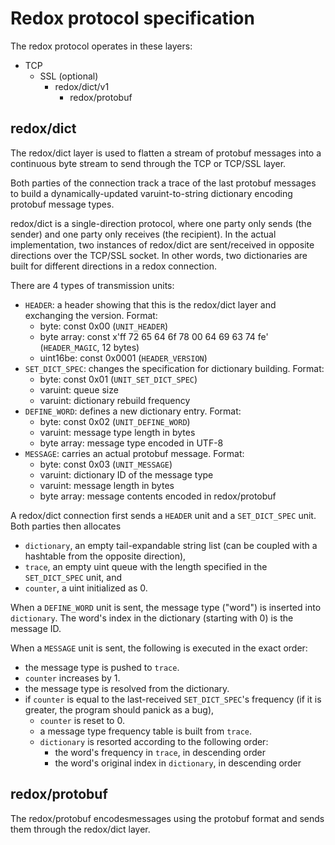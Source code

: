 Redox protocol specification
===

The redox protocol operates in these layers:

- TCP
  - SSL (optional)
    - redox/dict/v1
      - redox/protobuf


## redox/dict
The redox/dict layer is used to flatten a stream of protobuf messages into a continuous byte stream to send through the TCP or TCP/SSL layer.

Both parties of the connection track a trace of the last protobuf messages to build a dynamically-updated varuint-to-string dictionary encoding protobuf message types.

redox/dict is a single-direction protocol, where one party only sends (the sender) and one party only receives (the recipient). In the actual implementation, two instances of redox/dict are sent/received in opposite directions over the TCP/SSL socket. In other words, two dictionaries are built for different directions in a redox connection.

There are 4 types of transmission units:
- `HEADER`: a header showing that this is the redox/dict layer and exchanging the version. Format:
  - byte: const 0x00 (`UNIT_HEADER`)
  - byte array: const x'ff 72 65 64 6f 78 00 64 69 63 74 fe' (`HEADER_MAGIC`, 12 bytes)
  - uint16be: const 0x0001 (`HEADER_VERSION`)
- `SET_DICT_SPEC`: changes the specification for dictionary building. Format:
  - byte: const 0x01 (`UNIT_SET_DICT_SPEC`)
  - varuint: queue size
  - varuint: dictionary rebuild frequency
- `DEFINE_WORD`: defines a new dictionary entry. Format:
  - byte: const 0x02 (`UNIT_DEFINE_WORD`)
  - varuint: message type length in bytes
  - byte array: message type encoded in UTF-8
- `MESSAGE`: carries an actual protobuf message. Format:
  - byte: const 0x03 (`UNIT_MESSAGE`)
  - varuint: dictionary ID of the message type
  - varuint: message length in bytes
  - byte array: message contents encoded in redox/protobuf

A redox/dict connection first sends a `HEADER` unit and a `SET_DICT_SPEC` unit. Both parties then allocates
- `dictionary`, an empty tail-expandable string list (can be coupled with a hashtable from the opposite direction),
- `trace`, an empty uint queue with the length specified in the `SET_DICT_SPEC` unit, and
- `counter`, a uint initialized as 0.

When a `DEFINE_WORD` unit is sent, the message type ("word") is inserted into `dictionary`. The word's index in the dictionary (starting with 0) is the message ID.

When a `MESSAGE` unit is sent, the following is executed in the exact order:
- the message type is pushed to `trace`.
- `counter` increases by 1.
- the message type is resolved from the dictionary.
- if `counter` is equal to the last-received `SET_DICT_SPEC`'s frequency (if it is greater, the program should panick as a bug),
  - `counter` is reset to 0.
  - a message type frequency table is built from `trace`.
  - `dictionary` is resorted according to the following order:
    - the word's frequency in `trace`, in descending order
    - the word's original index in `dictionary`, in descending order

## redox/protobuf
The redox/protobuf encodesmessages using the protobuf format and sends them through the redox/dict layer.

